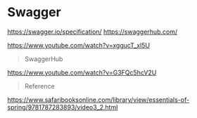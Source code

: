 # Swagger

https://swagger.io/specification/
https://swaggerhub.com/

https://www.youtube.com/watch?v=xggucT_xl5U

> SwaggerHub

https://www.youtube.com/watch?v=G3FQc5hcV2U

> Reference

https://www.safaribooksonline.com/library/view/essentials-of-spring/9781787283893/video3_2.html
